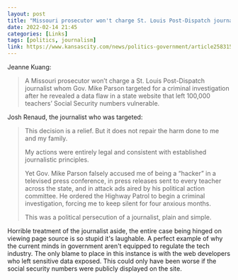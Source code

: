 ```yaml
---
layout: post
title: "Missouri prosecutor won't charge St. Louis Post-Dispatch journalist"
date: 2022-02-14 21:45
categories: [Links]
tags: [politics, journalism]
link: https://www.kansascity.com/news/politics-government/article258315738.html
---
```


Jeanne Kuang:

>A Missouri prosecutor won’t charge a St. Louis Post-Dispatch journalist whom Gov. Mike Parson targeted for a criminal investigation after he revealed a data flaw in a state website that left 100,000 teachers’ Social Security numbers vulnerable.

Josh Renaud, the journalist who was targeted:

>This decision is a relief. But it does not repair
the harm done to me and my family.
>
>My actions were entirely legal and consistent
with established journalistic principles.
>
>Yet Gov. Mike Parson falsely accused me of
being a “hacker” in a televised press conference,
in press releases sent to every teacher across the
state, and in attack ads aired by his political action
committee. He ordered the Highway Patrol to
begin a criminal investigation, forcing me to keep
silent for four anxious months.
>
>This was a political persecution of a journalist,
plain and simple.

Horrible treatment of the journalist aside, the entire case being hinged on viewing page source is so stupid it's laughable. A perfect example of why the current minds in government aren't equipped to regulate the tech industry. The only blame to place in this instance is with the web developers who left sensitive data exposed. This could only have been worse if the social security numbers were publicly displayed on the site.
